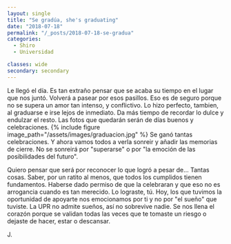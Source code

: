 ```yaml
---
layout: single
title: "Se gradúa, she's graduating"
date: "2018-07-18"
permalink: "/_posts/2018-07-18-se-gradua"
categories:
  - Shiro
  - Universidad

classes: wide
secondary: secondary
---
```


Le llegó el día. Es tan extraño pensar que se acaba su tiempo en el lugar que nos juntó. Volverá a pasear por esos pasillos. Eso es de seguro porque no se supera un amor tan intenso, y conflictivo. Lo hizo perfecto, tambien, al graduarse e irse lejos de inmediato. Da más tiempo de recordar lo dulce y endulzar el resto. Las fotos que quedarán serán de días buenos y celebraciones.
{% include figure image_path="/assets/images/graduacion.jpg" %} Se ganó tantas celebraciones. Y ahora vamos todos a verla sonreir y añadir las memorias de cierre. No se sonreirá por "superarse" o por "la emoción de las posibilidades del futuro".

Quiero pensar que será por reconocer lo que logró a pesar de... Tantas cosas. Saber, por un ratito al menos, que todos los cumplidos tienen fundamentos. Haberse dado permiso de que la celebraran y que eso no es arrogancia cuando es tan merecido. Lo lograste, tú. Hoy, los que tuvimos la oportunidad de apoyarte nos emocionamos por ti y no por "el sueño" que tuviste. La UPR no admite sueños, así no sobrevive nadie. Se nos llena el corazón porque se validan todas las veces que te tomaste un riesgo o dejaste de hacer, estar o descansar.

J.
